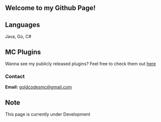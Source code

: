 ## Welcome to my Github Page!

## Languages

Java, Go, C#

## MC Plugins

Wanna see my publicly released plugins? Feel free to check them out [here](https://www.spigotmc.org/resources/authors/goldencodes.476342/)

### Contact

**Email:** goldcodesmc@gmail.com

## Note

This page is currently under Development

